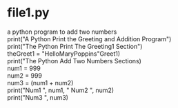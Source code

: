 # file1.py
a python program to add two numbers<br>
print("A Python Print the Greeting and Addition Program")<br>
print("The Python Print The Greeting1 Section")<br>
theGreet1 = "HelloMaryPoppins"Greet1)<br>
print("The Python Add Two Numbers Sections)<br>
num1 = 999<br>
num2 = 999<br>
num3 = (num1 + num2)<br>
print("Num1 ", num1, " Num2 ", num2)<br>
print("Num3 ", num3)<br>
